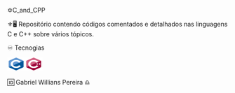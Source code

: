 ✡️C_and_CPP


⚜️🖥️ Repositório contendo códigos comentados e detalhados nas linguagens C e C++ sobre vários tópicos.


♾️ Tecnogias 

  <img align="left" alt="Biel-C" height="30" width="40" src="https://raw.githubusercontent.com/devicons/devicon/master/icons/c/c-original.svg">
  <img align="left" alt="Biel-C++" height="30" width="40" src="https://raw.githubusercontent.com/devicons/devicon/master/icons/cplusplus/cplusplus-original.svg">
  
  <br>
  <br>
  
🆔 Gabriel Willians Pereira ♎ 
